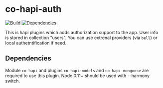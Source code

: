co-hapi-auth
===========

[![Build](https://travis-ci.org/bandwidthcom/co-hapi-auth.png)](https://travis-ci.org/bandwidthcom/co-hapi-auth)
[![Dependencies](https://david-dm.org/bandwidthcom/co-hapi-auth.png)](https://david-dm.org/bandwidthcom/co-hapi-auth)

This is hapi plugins which adds authorization support to the app. User info is stored in collection "users". You can use extrenal providers (via `bell`) or local authetntification if need.

## Dependencies
Module `co-hapi` and plugins `co-hapi-models` and `co-hapi-mongoose` are required to use this plugin.
Node 0.11+ should be used with --harmony switch.

